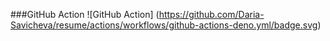 ###GitHub Action
![GitHub Action] (https://github.com/Daria-Savicheva/resume/actions/workflows/github-actions-deno.yml/badge.svg)